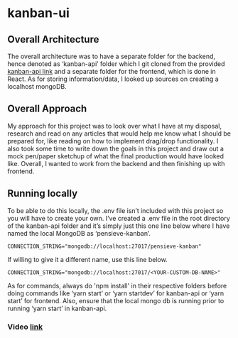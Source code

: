 # kanban-ui

## Overall Architecture
The overall architecture was to have a separate folder for the backend, hence denoted as ‘kanban-api’ folder which I git cloned from the provided [kanban-api link](https://github.com/Garrett-Freddo/kanban-api) and a separate folder for the frontend, which is done in React. As for storing information/data, I looked up sources on creating a localhost mongoDB. 

## Overall Approach
My approach for this project was to look over what I have at my disposal, research and read on any articles that would help me know what I should be prepared for, like reading on how to implement drag/drop functionality. I also took some time to write down the goals in this project and draw out a mock pen/paper sketchup of what the final production would have looked like. Overall, I wanted to work from the backend and then finishing up with frontend.

## Running locally
To be able to do this locally, the .env file isn’t included with this project so you will have to create your own. I’ve created a .env file in the root directory of the kanban-api folder and it’s simply just this one line below where I have named the local MongoDB as ‘pensieve-kanban’.
```
CONNECTION_STRING="mongodb://localhost:27017/pensieve-kanban"
```
If willing to give it a different name, use this line below.
```
CONNECTION_STRING="mongodb://localhost:27017/<YOUR-CUSTOM-DB-NAME>"
```
 As for commands, always do 'npm install' in their respective folders before doing commands like ‘yarn start’ or ‘yarn startdev’ for kanban-api or ‘yarn start’ for frontend. Also, ensure that the local mongo db is running prior to running ‘yarn start’ in kanban-api. 

### Video [link](https://drive.google.com/file/d/1Xwfq70bWrYiN3Mol4HEF_3wyQ7t5oUXL/view?usp=sharing)